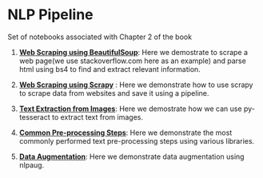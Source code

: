 
# NLP Pipeline

Set of notebooks associated with Chapter 2 of the book

1. **[Web Scraping using BeautifulSoup](https://github.com/practical-nlp/practical-nlp/blob/master/Ch02/01_WebScraping_using_BeautifulSoup.ipynb)**: Here we demostrate to scrape a web page(we use stackoverflow.com here as an example) and parse html using bs4 to find and extract relevant information.

2. **[Web Scraping using Scrapy](https://github.com/practical-nlp/practical-nlp/tree/master/Ch02/02_WebScraping_using_scrapy)** : Here we demonstrate how to use scrapy to scrape data from websites and save it using a pipeline.

3. **[Text Extraction from Images](https://github.com/practical-nlp/practical-nlp/blob/master/Ch02/03_Extracting_text_from_images_tesseract.ipynb)**: Here we demostrate how we can use py-tesseract to extract text from images. 

4. **[Common Pre-processing Steps](https://github.com/practical-nlp/practical-nlp/blob/master/Ch02/04_Tokenization_Stemming_lemmatization_stopword_postagging.ipynb)**: Here we demonstrate the most commonly performed text pre-processing steps using various libraries. 

5. **[Data Augmentation](https://github.com/practical-nlp/practical-nlp/blob/master/Ch02/05_Data_Augmentation_Using_NLPaug.ipynb)**: Here we demonstrate data augmentation using nlpaug.